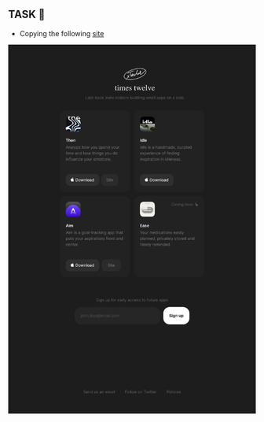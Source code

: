 ## TASK :rotating_light:

- Copying the following [site](https://timestwelve.xyz/?ref=onepagelove)

![Times Twelwe Landing Page](/times-twelve-landing-page.jpg)